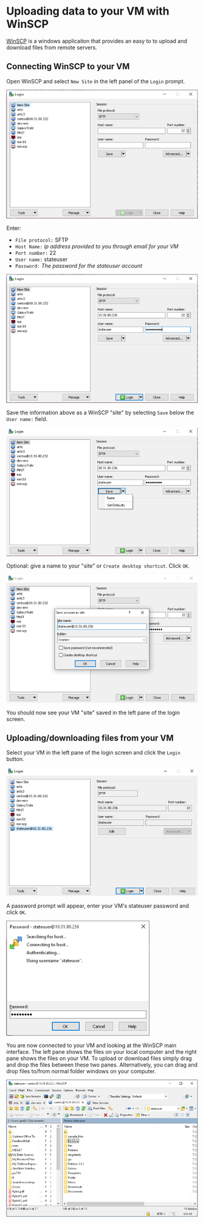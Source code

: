 # Uploading data to your VM with WinSCP

[WinSCP](https://winscp.net/eng/index.php) is a windows applicaiton that provides an easy to to upload and download files from remote servers. 

## Connecting WinSCP to your VM

Open WinSCP and select `New Site` in the left panel of the `Login` prompt.

![winscp1.png](/images/winscp1.png)

Enter:
- `File protocol:` SFTP
- `Host Name:` *ip address provided to you through email for your VM*
- `Port number:` 22
- `User name:` stateuser
- `Password:` *The password for the stateuser account*

![winscp2.png](/images/winscp2.png)

Save the information above as a WinSCP "site" by selecting `Save` below the `User name:` field.

![winscp3.png](/images/winscp3.png)

Optional: give a name to your "site" or `Create desktop shortcut`. Click `OK`.

![winscp4.png](/images/winscp4.png)

You should now see your VM "site" saved in the left pane of the login screen.

## Uploading/downloading files from your VM

Select your VM in the left pane of the login screen and click the `Login` button.

![winscp5.png](/images/winscp5.png)

A password prompt will appear, enter your VM's stateuser password and click `OK`.

![winscp6.png](/images/winscp6.png)

You are now connected to your VM and looking at the WinSCP main interface. The left pane shows the files on your local computer and the right pane shows the files on your VM. To upload or download files simply drag and drop the files between these two panes. 
Alternatively, you can drag and drop files to/from normal folder windows on your computer.

![winscp7.png](/images/winscp7.png)
